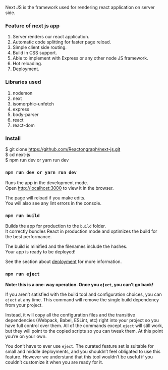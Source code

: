Next JS is the framework used for rendering react application on server side.

### Feature of next js app

1. Server renders our react application.
2. Automatic code splitting for faster page reload.
3. Simple client side routing.
4. Build in CSS support.
5. Able to implement with Express or any other node JS framework.
6. Hot reloading.
7. Deployment.

### Libraries used

1. nodemon
2. next
3. isomorphic-unfetch
4. express
5. body-parser
6. react
7. react-dom

### Install
$ git clone https://github.com/Reactongraph/next-js.git<br>
$ cd next-js<br>
$ npm run dev or yarn run dev<br>

### `npm run dev or yarn run dev`

Runs the app in the development mode.<br>
Open [http://localhost:3000](http://localhost:3000) to view it in the browser.

The page will reload if you make edits.<br>
You will also see any lint errors in the console.

### `npm run build`

Builds the app for production to the `build` folder.<br>
It correctly bundles React in production mode and optimizes the build for the best performance.

The build is minified and the filenames include the hashes.<br>
Your app is ready to be deployed!

See the section about [deployment](https://facebook.github.io/create-react-app/docs/deployment) for more information.

### `npm run eject`

**Note: this is a one-way operation. Once you `eject`, you can’t go back!**

If you aren’t satisfied with the build tool and configuration choices, you can `eject` at any time. This command will remove the single build dependency from your project.

Instead, it will copy all the configuration files and the transitive dependencies (Webpack, Babel, ESLint, etc) right into your project so you have full control over them. All of the commands except `eject` will still work, but they will point to the copied scripts so you can tweak them. At this point you’re on your own.

You don’t have to ever use `eject`. The curated feature set is suitable for small and middle deployments, and you shouldn’t feel obligated to use this feature. However we understand that this tool wouldn’t be useful if you couldn’t customize it when you are ready for it.
